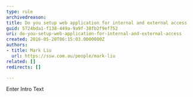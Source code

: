 ```yaml
---
type: rule
archivedreason: 
title: Do you setup web application for internal and external access
guid: 5724bda1-f138-449a-9a9f-38fb2f9ef752
uri: do-you-setup-web-application-for-internal-and-external-access
created: 2016-05-20T06:15:03.0000000Z
authors:
- title: Mark Liu
  url: https://ssw.com.au/people/mark-liu
related: []
redirects: []

---
```



Enter Intro Text
<br><excerpt class='endintro'></excerpt><br>



